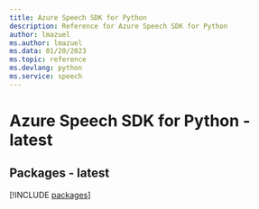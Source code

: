 ```yaml
---
title: Azure Speech SDK for Python
description: Reference for Azure Speech SDK for Python
author: lmazuel
ms.author: lmazuel
ms.data: 01/20/2023
ms.topic: reference
ms.devlang: python
ms.service: speech
---
```

# Azure Speech SDK for Python - latest
## Packages - latest
[!INCLUDE [packages](speech-index.md)]